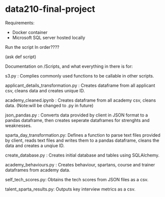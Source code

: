 # data210-final-project

Requirements:
  - Docker container 
  - Microsoft SQL server hosted locally 

Run the script In order????

(ask def script)



Documentation on /Scripts, and what everything in there is for:

s3.py : Complies commonly used functions to be callable in other scripts.

applicant_details_transformation.py : Creates dataframe from all applicant csv, cleans data and creates unique ID.

academy_cleaned.ipynb : Creates dataframe from all academy csv, cleans data. (Note:will be changed to .py in future)

json_pandas.py : Converts data provided by client in JSON format to a pandas dataframe, then creates seperate dataframes for strenghts and weaknesses.

sparta_day_transformation.py: Defines a function to parse text files provided by client, reads text files and writes them to a pandas dataframe, cleans the data and creates a unqiue ID. 

create_database.py : Creates initial database and tables using SQLAlchemy.

academy_behaviours.py : Creates behaviour, spartans, course and trainer dataframes from academy data.

self_tech_scores.py: Obtains the tech scores from JSON files as a csv.

talent_sparta_results.py: Outputs key interview metrics as a csv.
